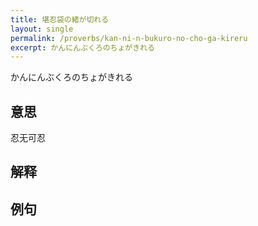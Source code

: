 ```yaml
---
title: 堪忍袋の緒が切れる
layout: single
permalink: /proverbs/kan-ni-n-bukuro-no-cho-ga-kireru
excerpt: かんにんぶくろのちょがきれる
---
```


かんにんぶくろのちょがきれる

## 意思

忍无可忍

## 解释

## 例句

